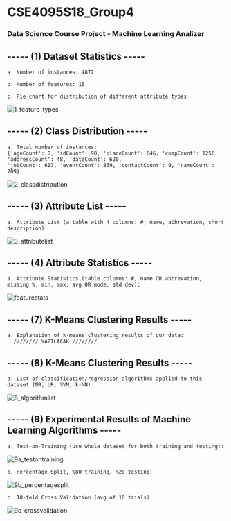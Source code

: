 # CSE4095S18_Group4
### Data Science Course Project - Machine Learning Analizer

## ----- (1) Dataset Statistics -----

```
a. Number of instances: 4872

b. Number of features: 15

c. Pie chart for distribution of different attribute types
```
![1_feature_types](https://user-images.githubusercontent.com/16938791/40610401-e6f0c1e0-627a-11e8-8a81-c2e653280eb9.png)

## ----- (2) Class Distribution -----

```
a. Total number of instances:
{'ageCount': 0, 'idCount': 98, 'placeCount': 646, 'compCount': 1256, 'addressCount': 48, 'dateCount': 620, 
'jobCount': 617, 'eventCount': 869, 'contactCount': 9, 'nameCount': 709}
```
![2_classdistribution](https://user-images.githubusercontent.com/16938791/40610583-a28155a0-627b-11e8-9c6a-b2f0142205bd.png)

## ----- (3) Attribute List -----

```
a. Attribute List (a table with 4 columns: #, name, abbrevation, short description):
```
![3_attributelist](https://user-images.githubusercontent.com/16938791/40610792-706b4084-627c-11e8-922c-0bd6df4f55e1.PNG)

## ----- (4) Attribute Statistics -----

```
a. Attribute Statistics (table columns: #, name OR abbrevation, missing %, min, max, avg OR mode, std dev):
```
![featurestats](https://user-images.githubusercontent.com/16938791/40611125-c7729e12-627d-11e8-9155-00b1a126c15a.PNG)

## ----- (7) K-Means Clustering Results -----

```
a. Explanation of k-means clustering results of our data:
  //////// YAZILACAK ////////
```

## ----- (8) K-Means Clustering Results -----

```
a. List of classification/regression algorithms applied to this dataset (NB, LR, SVM, k-NN):
```
![8_algorithmlist](https://user-images.githubusercontent.com/16938791/40611627-be3f32ae-627f-11e8-8a1b-f8efa5d6ee35.PNG)

## ----- (9) Experimental Results of Machine Learning Algorithms -----

```
a. Test-on-Training (use whole dataset for both training and testing):
```
![9a_testontraining](https://user-images.githubusercontent.com/16938791/40611966-3d0030c4-6281-11e8-8e86-4f5a36115b0d.PNG)

```
b. Percentage Split, %80 training, %20 testing:
```
![9b_percentagesplit](https://user-images.githubusercontent.com/16938791/40611998-670c9876-6281-11e8-9f43-8adf3173f232.PNG)

```
c. 10-fold Cross Validation (avg of 10 trials):
```
![9c_crossvalidation](https://user-images.githubusercontent.com/16938791/40612020-7ce69b10-6281-11e8-8d51-2edf33434eeb.PNG)
